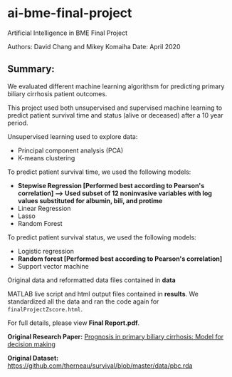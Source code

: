 # ai-bme-final-project

Artificial Intelligence in BME Final Project

Authors: David Chang and Mikey Komaiha
Date: April 2020

## Summary: 

We evaluated different machine learning algorithsm for predicting primary biliary cirrhosis patient outcomes. 

This project used both unsupervised and supervised machine learning to predict patient survival time and status (alive or deceased) after a 10 year period.

Unsupervised learning used to explore data:

- Principal component analysis (PCA)
- K-means clustering

To predict patient survival time, we used the following models:

 - **Stepwise Regression [Performed best according to Pearson's correlation] --> Used subset of 12 noninvasive variables with log values substituted for albumin, bili, and protime**
 - Linear Regression
 - Lasso
 - Random Forest

To predict patient survival status, we used the following models:

- Logistic regression
- **Random forest [Performed best according to Pearson's correlation]**
- Support vector machine

Original data and reformatted data files contained in **data**

MATLAB live script and html output files contained in **results**. We standardized all the data and ran the code again for `finalProjectZscore.html`.

For full details, please view **Final Report.pdf**.

**Original Research Paper:** [Prognosis in primary biliary cirrhosis: Model for decision making](https://aasldpubs.onlinelibrary.wiley.com/doi/abs/10.1002/hep.1840100102)

**Original Dataset:** https://github.com/therneau/survival/blob/master/data/pbc.rda
